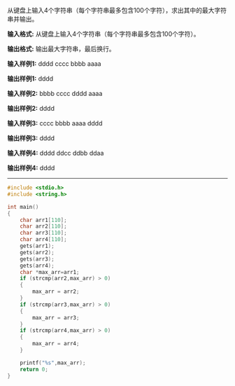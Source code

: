 从键盘上输入4个字符串（每个字符串最多包含100个字符），求出其中的最大字符串并输出。

**输入格式:**
从键盘上输入4个字符串（每个字符串最多包含100个字符）。

**输出格式:**
输出最大字符串，最后换行。

**输入样例1:**
dddd
cccc
bbbb
aaaa

**输出样例1:**
dddd

**输入样例2:**
bbbb
cccc
dddd
aaaa

**输出样例2:**
dddd

**输入样例3:**
cccc
bbbb
aaaa
dddd

**输出样例3:**
dddd

**输入样例4:**
dddd
ddcc
ddbb
ddaa

**输出样例4:**
dddd

---
```c
#include <stdio.h>
#include <string.h>

int main() 
{
    char arr1[110];
    char arr2[110];
    char arr3[110];
    char arr4[110];
    gets(arr1);
    gets(arr2);
    gets(arr3);
    gets(arr4);
    char *max_arr=arr1;
    if (strcmp(arr2,max_arr) > 0)
    {
        max_arr = arr2;
    }
    if (strcmp(arr3,max_arr) > 0)
    {
        max_arr = arr3;
    }
    if (strcmp(arr4,max_arr) > 0)
    {
        max_arr = arr4;
    }

    printf("%s",max_arr);
    return 0;
}
```